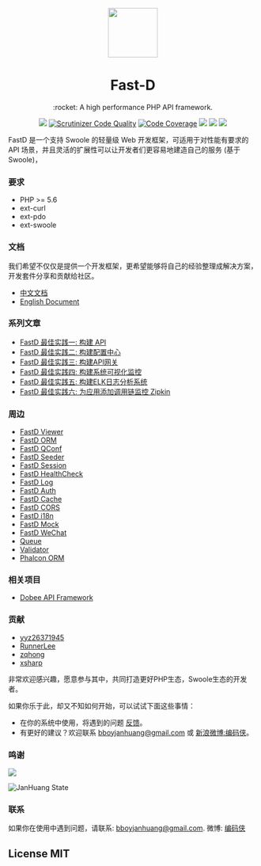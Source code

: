 <p align="center">
    <img src="https://avatars0.githubusercontent.com/u/20292713?s=200&v=4" width="100px" height="100px"/>
</p>
<h1 align="center">Fast-D</h1>

<p align="center">:rocket: A high performance PHP API framework.</p>

<p align="center">
<a href="https://travis-ci.org/fastdlabs/fastD"><img src="https://travis-ci.org/fastdlabs/fastD.svg?branch=master" /></a>
<a href="https://scrutinizer-ci.com/g/fastdlabs/fastD/?branch=master"><img src="https://scrutinizer-ci.com/g/fastdlabs/fastD/badges/quality-score.png?b=master" title="Scrutinizer Code Quality"></a>
<a href="https://scrutinizer-ci.com/g/fastdlabs/fastD/?branch=master"><img src="https://scrutinizer-ci.com/g/fastdlabs/fastD/badges/coverage.png?b=master" alt="Code Coverage"></a>
<a href="http://www.php.net/"><img src="https://img.shields.io/badge/php-v7.4-brightgreen" /></a>
<a href="http://www.swoole.com/"><img src="https://img.shields.io/badge/swoole-v4.5-brightgreen"/></a>
<a href="https://fastdlabs.com/"><img src="https://poser.pugx.org/fastd/fastd/license" /></a>
</p>

FastD 是一个支持 Swoole 的轻量级 Web 开发框架，可适用于对性能有要求的 API 场景，并且灵活的扩展性可以让开发者们更容易地建造自己的服务 (基于Swoole)，

### 要求

* PHP >= 5.6
* ext-curl
* ext-pdo
* ext-swoole

### 文档

我们希望不仅仅是提供一个开发框架，更希望能够将自己的经验整理成解决方案，开发套件分享和贡献给社区。

* [中文文档](http://docs.fastdlabs.com/#/zh-cn/3.2/readme)
* [English Document](https://docs.fastdlabs.com/#/en-us/3.2/readme)

### 系列文章

* [FastD 最佳实践一: 构建 API](http://blog.fastdlabs.com/2017-12-12/create-api)
* [FastD 最佳实践二: 构建配置中心](http://blog.fastdlabs.com/2017-12-12/create-configure)
* [FastD 最佳实践三: 构建API网关](http://blog.fastdlabs.com/2017-12-12/create-gatewray)
* [FastD 最佳实践四: 构建系统可视化监控](http://blog.fastdlabs.com/2017-12-12/create-monitor)
* [FastD 最佳实践五: 构建ELK日志分析系统](http://blog.fastdlabs.com/2017-12-12/create-log)
* [FastD 最佳实践六: 为应用添加调用链监控 Zipkin](http://blog.fastdlabs.com/2017-12-12/create-zipkin)

### 周边

* [FastD Viewer](https://github.com/JanHuang/viewer)
* [FastD ORM](https://github.com/zqhong/fastd-eloquent)
* [FastD QConf](https://github.com/JanHuang/QConfServiceProvider)
* [FastD Seeder](https://github.com/RunnerLee/fastd-seeder)
* [FastD Session](https://github.com/fastdlabs/session-provider)
* [FastD HealthCheck](https://github.com/fastdlabs/health-check-provider)
* [FastD Log](https://github.com/fastdlabs/log-provider)
* [FastD Auth](https://github.com/fastdlabs/auth-provider)
* [FastD Cache](https://github.com/fastdlabs/cache-provider)
* [FastD CORS](https://github.com/fastdlabs/cors-provider)
* [FastD i18n](https://github.com/fastdlabs/i18n-provider)
* [FastD Mock](https://github.com/fastdlabs/mock-provider)
* [FastD WeChat](https://github.com/fastdlabs/wechat-provider)
* [Queue](https://github.com/RunnerLee/queue)
* [Validator](https://github.com/RunnerLee/validator)
* [Phalcon ORM](https://github.com/xueron/fastd-phalcon)

### 相关项目

* [Dobee API Framework](https://github.com/JanHuang/dobee)

### 贡献

* [yyz26371945](https://github.com/yyz26371945)
* [RunnerLee](https://github.com/RunnerLee)
* [zqhong](https://github.com/zqhong)
* [xsharp](https://github.com/xsharp)

非常欢迎感兴趣，愿意参与其中，共同打造更好PHP生态，Swoole生态的开发者。

如果你乐于此，却又不知如何开始，可以试试下面这些事情：

* 在你的系统中使用，将遇到的问题 [反馈](https://github.com/JanHuang/fastD/issues)。
* 有更好的建议？欢迎联系 [bboyjanhuang@gmail.com](mailto:bboyjanhuang@gmail.com) 或 [新浪微博:编码侠](http://weibo.com/ecbboyjan)。

### 鸣谢

![](https://s103.ggwan.com/mainlinghitv2/images/public/logo.png)

![JanHuang State](https://github-readme-stats.vercel.app/api?username=janhuang&show_icons=true&title_color=fff&icon_color=79ff97&text_color=9f9f9f&bg_color=151515)

### 联系

如果你在使用中遇到问题，请联系: [bboyjanhuang@gmail.com](mailto:bboyjanhuang@gmail.com). 微博: [编码侠](http://weibo.com/ecbboyjan)

## License MIT
